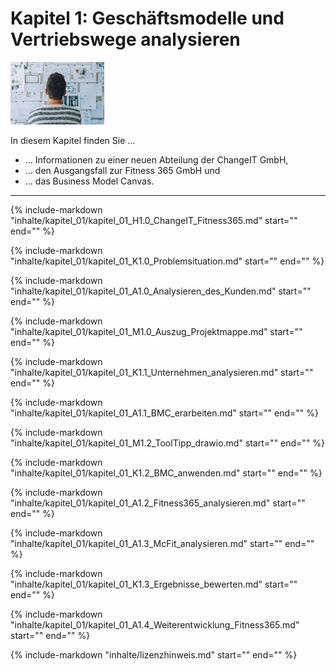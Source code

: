 # Kapitel 1: Geschäftsmodelle und Vertriebswege analysieren

![Kapitelbild](bilder/kap_01_00_kapitelbild.jpg)

In diesem Kapitel finden Sie ...

- ... Informationen zu einer neuen Abteilung der ChangeIT GmbH,
- ... den Ausgangsfall zur Fitness 365 GmbH und
- ... das Business Model Canvas.

---

{%
   include-markdown "inhalte/kapitel_01/kapitel_01_H1.0_ChangeIT_Fitness365.md"
   start="<!--include-start-->"
   end="<!--include-end-->"
%}

{%
   include-markdown "inhalte/kapitel_01/kapitel_01_K1.0_Problemsituation.md"
   start="<!--include-start-->"
   end="<!--include-end-->"
%}

{%
   include-markdown "inhalte/kapitel_01/kapitel_01_A1.0_Analysieren_des_Kunden.md"
   start="<!--include-start-->"
   end="<!--include-end-->"
%}

{%
   include-markdown "inhalte/kapitel_01/kapitel_01_M1.0_Auszug_Projektmappe.md"
   start="<!--include-start-->"
   end="<!--include-end-->"
%}

{%
   include-markdown "inhalte/kapitel_01/kapitel_01_K1.1_Unternehmen_analysieren.md"
   start="<!--include-start-->"
   end="<!--include-end-->"
%}

{%
   include-markdown "inhalte/kapitel_01/kapitel_01_A1.1_BMC_erarbeiten.md"
   start="<!--include-start-->"
   end="<!--include-end-->"
%}

{%
   include-markdown "inhalte/kapitel_01/kapitel_01_M1.2_ToolTipp_drawio.md"
   start="<!--include-start-->"
   end="<!--include-end-->"
%}

{%
   include-markdown "inhalte/kapitel_01/kapitel_01_K1.2_BMC_anwenden.md"
   start="<!--include-start-->"
   end="<!--include-end-->"
%}

{%
   include-markdown "inhalte/kapitel_01/kapitel_01_A1.2_Fitness365_analysieren.md"
   start="<!--include-start-->"
   end="<!--include-end-->"
%}

{%
   include-markdown "inhalte/kapitel_01/kapitel_01_A1.3_McFit_analysieren.md"
   start="<!--include-start-->"
   end="<!--include-end-->"
%}

{%
   include-markdown "inhalte/kapitel_01/kapitel_01_K1.3_Ergebnisse_bewerten.md"
   start="<!--include-start-->"
   end="<!--include-end-->"
%}

{%
   include-markdown "inhalte/kapitel_01/kapitel_01_A1.4_Weiterentwicklung_Fitness365.md"
   start="<!--include-start-->"
   end="<!--include-end-->"
%}

{%
   include-markdown "inhalte/lizenzhinweis.md"
   start="<!--include-start-->"
   end="<!--include-end-->"
%}